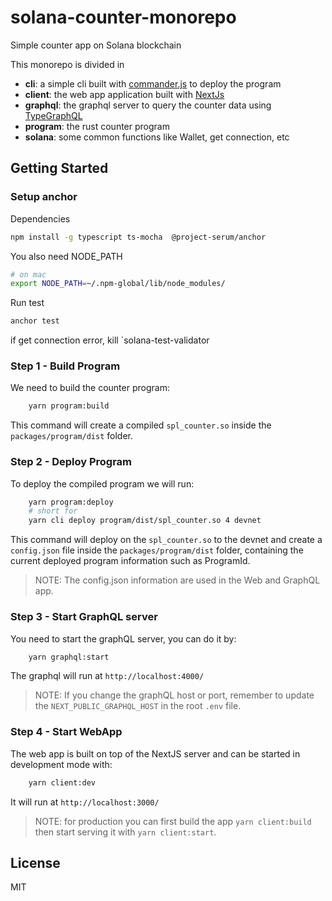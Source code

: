 # solana-counter-monorepo

Simple counter app on Solana blockchain

This monorepo is divided in

- **cli**: a simple cli built with [commander.js](https://github.com/tj/commander.js/) to deploy the program
- **client**: the web app application built with [NextJs](https://nextjs.org/)
- **graphql**: the graphql server to query the counter data using [TypeGraphQL](https://typegraphql.com/)
- **program**: the rust counter program 
- **solana**: some common functions like Wallet, get connection, etc


## Getting Started

### Setup anchor

Dependencies

```sh
npm install -g typescript ts-mocha  @project-serum/anchor
```

You also need NODE_PATH 

```sh
# on mac
export NODE_PATH=~/.npm-global/lib/node_modules/ 
```

Run test

```sh
anchor test
```

if get connection error, kill `solana-test-validator


### Step 1 - Build Program

We need to build the counter program:

```bash
    yarn program:build
```

This command will create a compiled `spl_counter.so` inside the `packages/program/dist` folder.

### Step 2 - Deploy Program

To deploy the compiled program we will run:

```bash
    yarn program:deploy
    # short for 
    yarn cli deploy program/dist/spl_counter.so 4 devnet

```

This command will deploy on the `spl_counter.so` to the devnet and create a `config.json` file inside the `packages/program/dist` folder, containing the current deployed program information such as ProgramId.

> NOTE: The config.json information are used in the Web and GraphQL app.


### Step 3 - Start GraphQL server

You need to start the graphQL server, you can do it by:

```bash
    yarn graphql:start
```

The graphql will run at `http://localhost:4000/`


> NOTE: If you change the graphQL host or port, remember to update the `NEXT_PUBLIC_GRAPHQL_HOST` in the root `.env` file.

### Step 4 - Start WebApp

The web app is built on top of the NextJS server and can be started in development mode with:

```bash
    yarn client:dev
```

It will run at `http://localhost:3000/`

> NOTE: for production you can first build the app `yarn client:build` then start serving it with `yarn client:start`.

## License

MIT
